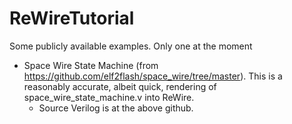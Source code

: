 # ReWireTutorial
Some publicly available examples. Only one at the moment

* Space Wire State Machine (from https://github.com/elf2flash/space_wire/tree/master). This is a reasonably accurate, albeit quick, rendering of space_wire_state_machine.v into ReWire.
  - Source Verilog is at the above github.
